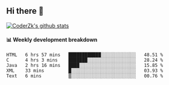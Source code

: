 ## Hi there 👋

[![CoderZk's github stats](https://github-readme-stats.vercel.app/api?username=zhoukuo123&show_icons=true&count_private=true)](https://github.com/anuraghazra/github-readme-stats)

#### :bar_chart: Weekly development breakdown

<!--START_SECTION:waka-->
```text
HTML   6 hrs 57 mins   ████████████░░░░░░░░░░░░░   48.51 % 
C      4 hrs 3 mins    ███████░░░░░░░░░░░░░░░░░░   28.24 % 
Java   2 hrs 16 mins   ████░░░░░░░░░░░░░░░░░░░░░   15.85 % 
XML    33 mins         █░░░░░░░░░░░░░░░░░░░░░░░░   03.93 % 
Text   6 mins          ▒░░░░░░░░░░░░░░░░░░░░░░░░   00.76 % 
```
<!--END_SECTION:waka-->
